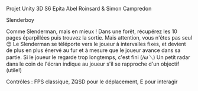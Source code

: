 Projet Unity 3D S6 Epita
Abel Roinsard & Simon Campredon

Slenderboy

Comme Slenderman, mais en mieux !
Dans une forêt, récupérez les 10 pages éparpillées puis trouvez la sortie. Mais attention, vous n'êtes pas seul 😊
Le Slenderman se téléporte vers le joueur à intervalles fixes, et devient de plus en plus énervé au fur et à mesure que le joueur avance dans sa partie.
Si le joueur le regarde trop longtemps, c'est fini (*/ω＼*)
Un petit radar dans le coin de l'écran indique au joueur s'il se rapproche d'un objectif (utile!)

Contrôles : 
FPS classique, ZQSD pour le déplacement, E pour interagir
